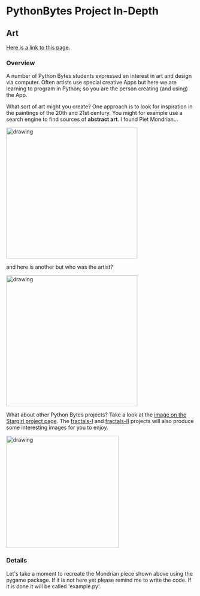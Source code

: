 # PythonBytes Project In-Depth


## Art


[Here is a link to this page.](https://github.com/robfatland/pythonbytes/tree/master/projects/art#pythonbytes-project-in-depth)


### Overview


A number of Python Bytes students expressed an interest in art and design via computer. Often artists use special
creative Apps but here we are learning to program in Python; so you are the person creating (and using) the App. 


What sort of art might you create? One approach is to look for inspiration in the paintings of the 20th and 21st
century. You might for example use a search engine to find sources of **abstract art**. I found Piet Mondrian...


<img src="https://github.com/robfatland/pythonbytes/blob/master/projects/art/mondrian.png" alt="drawing" width="350"/>


and here is another but who was the artist? 


<img src="https://github.com/robfatland/pythonbytes/blob/master/projects/art/abstract.png" alt="drawing" width="350"/>


What about other Python Bytes projects? Take a look at the 
[image on the Stargirl project page](https://github.com/robfatland/pythonbytes/tree/master/projects/stargirl#pythonbytes-project-in-depth).
The 
[fractals-I](https://github.com/robfatland/pythonbytes/tree/master/projects/fractals-I#pythonbytes-project-in-depth)
and 
[fractals-II](https://github.com/robfatland/pythonbytes/tree/master/projects/fractals-II#pythonbytes-project-in-depth)
projects will also produce some interesting images for you to enjoy.


<img src="https://github.com/robfatland/pythonbytes/blob/master/projects/art/julia.png" alt="drawing" width="300"/>


### Details


Let's take a moment to recreate the Mondrian piece shown above using the pygame package.
If it is not here yet please remind me to write the code. If it is done it will be 
called 'example.py'.



